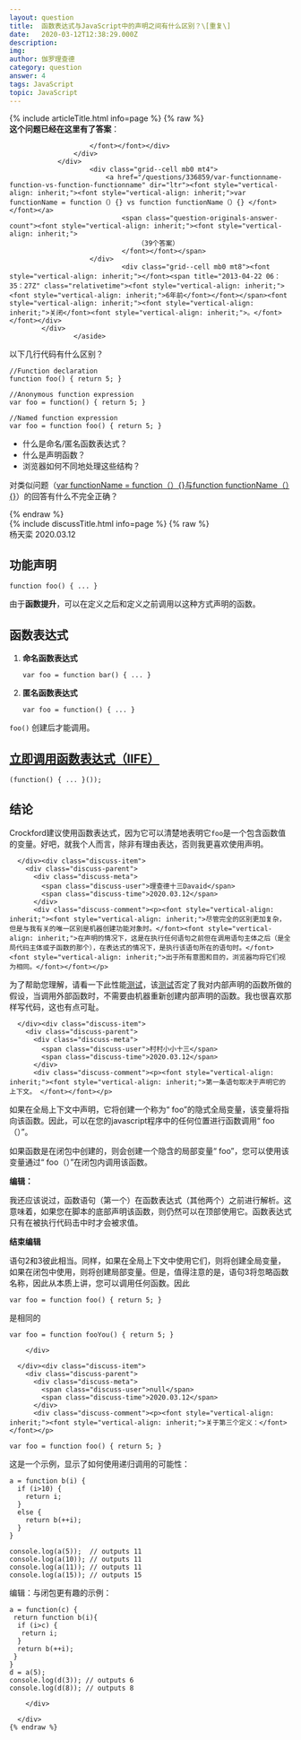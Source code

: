 ```yaml
---
layout: question
title:  函数表达式与JavaScript中的声明之间有什么区别？\[重复\]
date:   2020-03-12T12:38:29.000Z
description:                                                                          ...
img: 
author: 伽罗理查德
category: question
answer: 4
tags: JavaScript
topic: JavaScript
---
```

<div class="article-root">
  <div class="article">
    {% include articleTitle.html info=page %}
    {% raw %}
    <div class="article-content"><aside class="s-notice s-notice__info js-post-notice mb16" aria-hidden="false" role="status">
            <div class="grid fd-column fw-nowrap"> 
                <div class="grid fw-nowrap">
                    <div class="grid--cell fl1 lh-lg">
                        <div class="grid--cell fl1 lh-lg">
                            <b><font style="vertical-align: inherit;"><font style="vertical-align: inherit;">这个问题已经在这里有了答案</font></font></b><font style="vertical-align: inherit;"><font style="vertical-align: inherit;">：
                            
                        </font></font></div>
                    </div>
                </div>
                        <div class="grid--cell mb0 mt4">
                            <a href="/questions/336859/var-functionname-function-vs-function-functionname" dir="ltr"><font style="vertical-align: inherit;"><font style="vertical-align: inherit;">var functionName = function（）{} vs function functionName（）{} </font></font></a>
                                <span class="question-originals-answer-count"><font style="vertical-align: inherit;"><font style="vertical-align: inherit;">
                                    （39个答案）
                                </font></font></span>
                        </div>
                                <div class="grid--cell mb0 mt8"><font style="vertical-align: inherit;"></font><span title="2013-04-22 06：35：27Z" class="relativetime"><font style="vertical-align: inherit;"><font style="vertical-align: inherit;">6年前</font></font></span><font style="vertical-align: inherit;"><font style="vertical-align: inherit;">关闭</font><font style="vertical-align: inherit;">。</font></font></div>
            </div>
                    </aside>
<p><font style="vertical-align: inherit;"><font style="vertical-align: inherit;">以下几行代码有什么区别？</font></font></p>

<pre><code>//Function declaration<font></font>
function foo() { return 5; }<font></font>
<font></font>
//Anonymous function expression<font></font>
var foo = function() { return 5; }<font></font>
<font></font>
//Named function expression<font></font>
var foo = function foo() { return 5; }<font></font>
</code></pre>

<ul>
<li><font style="vertical-align: inherit;"><font style="vertical-align: inherit;">什么是命名/匿名函数表达式？  </font></font></li>
<li><font style="vertical-align: inherit;"><font style="vertical-align: inherit;">什么是声明函数？  </font></font></li>
<li><font style="vertical-align: inherit;"><font style="vertical-align: inherit;">浏览器如何不同地处理这些结构？</font></font></li>
</ul>

<p><font style="vertical-align: inherit;"><font style="vertical-align: inherit;">对类似问题（</font></font><a href="https://stackoverflow.com/questions/336859/javascript-var-functionname-function-vs-function-functionname"><font style="vertical-align: inherit;"><font style="vertical-align: inherit;">var functionName = function（）{}与function functionName（）{}</font></font></a><font style="vertical-align: inherit;"><font style="vertical-align: inherit;">）</font><font style="vertical-align: inherit;">的回答有什么不</font><font style="vertical-align: inherit;">完全正确？</font></font></p></div>
    {% endraw %}
  </div>

  <div class="discuss-wrapper">
    {% include discussTitle.html info=page %}
    {% raw %}
    <div class="discuss-item">
        <div class="discuss-parent">
          <div class="discuss-meta">
            <span class="discuss-user">杨天栾</span>
            <span class="discuss-time">2020.03.12</span>
          </div>
          <div class="discuss-comment"><h1><font style="vertical-align: inherit;"><font style="vertical-align: inherit;">功能声明</font></font></h1>

<pre><code>function foo() { ... }
</code></pre>

<p><font style="vertical-align: inherit;"><font style="vertical-align: inherit;">由于</font></font><strong><font style="vertical-align: inherit;"><font style="vertical-align: inherit;">函数提升</font></font></strong><font style="vertical-align: inherit;"><font style="vertical-align: inherit;">，可以在定义之后和定义之前调用以这种方式声明的函数。</font></font></p>

<h1><font style="vertical-align: inherit;"><font style="vertical-align: inherit;">函数表达式</font></font></h1>

<ol>
<li><p><strong><font style="vertical-align: inherit;"><font style="vertical-align: inherit;">命名函数表达式</font></font></strong></p>

<pre><code>var foo = function bar() { ... }
</code></pre></li>
<li><p><strong><font style="vertical-align: inherit;"><font style="vertical-align: inherit;">匿名函数表达式</font></font></strong></p>

<pre><code>var foo = function() { ... }
</code></pre></li>
</ol>

<p><code>foo()</code><font style="vertical-align: inherit;"><font style="vertical-align: inherit;"> 创建后才能调用。</font></font></p>

<h1><a href="http://benalman.com/news/2010/11/immediately-invoked-function-expression/#iife"><font style="vertical-align: inherit;"><font style="vertical-align: inherit;">立即调用函数表达式（IIFE）</font></font></a></h1>

<pre><code>(function() { ... }());
</code></pre>

<h1><font style="vertical-align: inherit;"><font style="vertical-align: inherit;">结论</font></font></h1>

<p><font style="vertical-align: inherit;"><font style="vertical-align: inherit;">Crockford建议使用函数表达式，因为它可以清楚地表明它</font></font><code>foo</code><font style="vertical-align: inherit;"><font style="vertical-align: inherit;">是一个包含函数值的变量。</font><font style="vertical-align: inherit;">好吧，就我个人而言，除非有理由表达，否则我更喜欢使用声明。</font></font></p></div>
        </div>
        
      </div><div class="discuss-item">
        <div class="discuss-parent">
          <div class="discuss-meta">
            <span class="discuss-user">理查德十三Davaid</span>
            <span class="discuss-time">2020.03.12</span>
          </div>
          <div class="discuss-comment"><p><font style="vertical-align: inherit;"><font style="vertical-align: inherit;">尽管完全的区别更加复杂，但是与我有关的唯一区别是机器创建功能对象时。</font><font style="vertical-align: inherit;">在声明的情况下，这是在执行任何语句之前但在调用语句主体之后（是全局代码主体或子函数的那个​​），在表达式的情况下，是执行该语句所在的语句时。</font><font style="vertical-align: inherit;">出于所有意图和目的，浏览器均将它们视为相同。</font></font></p>

<p><font style="vertical-align: inherit;"><font style="vertical-align: inherit;">为了帮助您理解，请看一下此性能</font></font><a href="http://jsperf.com/local-vs-global/7" rel="nofollow"><font style="vertical-align: inherit;"><font style="vertical-align: inherit;">测试</font></font></a><font style="vertical-align: inherit;"><font style="vertical-align: inherit;">，</font><font style="vertical-align: inherit;">该</font><a href="http://jsperf.com/local-vs-global/7" rel="nofollow"><font style="vertical-align: inherit;">测试</font></a><font style="vertical-align: inherit;">否定了我对内部声明的函数所做的假设，当调用外部函数时，不需要由机器重新创建内部声明的函数。</font><font style="vertical-align: inherit;">我也很喜欢那样写代码，这也有点可耻。</font></font></p></div>
        </div>
        
      </div><div class="discuss-item">
        <div class="discuss-parent">
          <div class="discuss-meta">
            <span class="discuss-user">村村小小十三</span>
            <span class="discuss-time">2020.03.12</span>
          </div>
          <div class="discuss-comment"><p><font style="vertical-align: inherit;"><font style="vertical-align: inherit;">第一条语句取决于声明它的上下文。 </font></font></p>

<p><font style="vertical-align: inherit;"><font style="vertical-align: inherit;">如果在全局上下文中声明，它将创建一个称为“ foo”的隐式全局变量，该变量将指向该函数。</font><font style="vertical-align: inherit;">因此，可以在您的javascript程序中的任何位置进行函数调用“ foo（）”。</font></font></p>

<p><font style="vertical-align: inherit;"><font style="vertical-align: inherit;">如果函数是在闭包中创建的，则会创建一个隐含的局部变量“ foo”，您可以使用该变量通过“ foo（）”在闭包内调用该函数。</font></font></p>

<p><strong><font style="vertical-align: inherit;"><font style="vertical-align: inherit;">编辑：</font></font></strong></p>

<p><font style="vertical-align: inherit;"><font style="vertical-align: inherit;">我还应该说过，函数语句（第一个）在函数表达式（其他两个）之前进行解析。</font><font style="vertical-align: inherit;">这意味着，如果您在脚本的底部声明该函数，则仍然可以在顶部使用它。</font><font style="vertical-align: inherit;">函数表达式只有在被执行代码击中时才会被求值。</font></font></p>

<p><strong><font style="vertical-align: inherit;"><font style="vertical-align: inherit;">结束编辑</font></font></strong></p>

<p><font style="vertical-align: inherit;"><font style="vertical-align: inherit;">语句2和3彼此相当。</font><font style="vertical-align: inherit;">同样，如果在全局上下文中使用它们，则将创建全局变量，如果在闭包中使用，则将创建局部变量。</font><font style="vertical-align: inherit;">但是，值得注意的是，语句3将忽略函数名称，因此从本质上讲，您可以调用任何函数。</font><font style="vertical-align: inherit;">因此</font></font></p>

<pre><code>var foo = function foo() { return 5; }
</code></pre>

<p><font style="vertical-align: inherit;"><font style="vertical-align: inherit;">是相同的 </font></font></p>

<pre><code>var foo = function fooYou() { return 5; }
</code></pre></div>
        </div>
        
      </div><div class="discuss-item">
        <div class="discuss-parent">
          <div class="discuss-meta">
            <span class="discuss-user">null</span>
            <span class="discuss-time">2020.03.12</span>
          </div>
          <div class="discuss-comment"><p><font style="vertical-align: inherit;"><font style="vertical-align: inherit;">关于第三个定义：</font></font></p>

<pre><code>var foo = function foo() { return 5; }
</code></pre>

<p><font style="vertical-align: inherit;"><font style="vertical-align: inherit;">这是一个示例，显示了如何使用递归调用的可能性：</font></font></p>

<pre><code>a = function b(i) { <font></font>
  if (i&gt;10) {<font></font>
    return i;<font></font>
  }<font></font>
  else {<font></font>
    return b(++i);<font></font>
  }<font></font>
}<font></font>
<font></font>
console.log(a(5));  // outputs 11<font></font>
console.log(a(10)); // outputs 11<font></font>
console.log(a(11)); // outputs 11<font></font>
console.log(a(15)); // outputs 15<font></font>
</code></pre>

<p><font style="vertical-align: inherit;"><font style="vertical-align: inherit;">编辑：与闭包更有趣的示例：</font></font></p>

<pre><code>a = function(c) {<font></font>
 return function b(i){<font></font>
  if (i&gt;c) {<font></font>
   return i;<font></font>
  }<font></font>
  return b(++i);<font></font>
 }<font></font>
}<font></font>
d = a(5);<font></font>
console.log(d(3)); // outputs 6<font></font>
console.log(d(8)); // outputs 8<font></font>
</code></pre></div>
        </div>
        
      </div>
    {% endraw %}
  </div>
<div>
